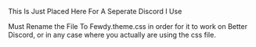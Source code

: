 This Is Just Placed Here For A Seperate Discord I Use

Must Rename the File To Fewdy.theme.css in order for it to work on Better Discord, or in any case where you actually are using the css file.
